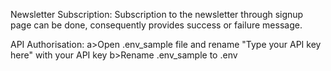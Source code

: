 Newsletter Subscription:
Subscription to the newsletter through signup page can be done, consequently provides success or failure message.

API Authorisation:
a>Open .env_sample file and rename "Type your API key here" with your API key
b>Rename .env_sample to .env

